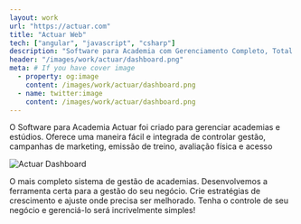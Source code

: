 ```yaml
---
layout: work
url: "https://actuar.com"
title: "Actuar Web"
tech: ["angular", "javascript", "csharp"]
description: "Software para Academia com Gerenciamento Completo, Total Controle Financeiro, Sistema de Avaliação Física Com Envio dos Resultados, Criação e Emissão de Treinos Automáticos, Controle de Acesso por Catraca Biométrica, Sistema de Gestão Online para Academia, Automação de SMS e E-mail Marketing."
header: "/images/work/actuar/dashboard.png"
meta: # If you have cover image
  - property: og:image
    content: /images/work/actuar/dashboard.png
  - name: twitter:image
    content: /images/work/actuar/dashboard.png
---
```


O Software para Academia Actuar foi criado para gerenciar academias e estúdios. Oferece uma maneira fácil e integrada de controlar gestão, campanhas de marketing, emissão de treino, avaliação física e acesso

![Actuar Dashboard](/images/work/actuar/login.png)

O mais completo sistema de gestão de academias. Desenvolvemos a ferramenta certa para a gestão do seu negócio. Crie estratégias de crescimento e ajuste onde precisa ser melhorado. Tenha o controle de seu negócio e gerenciá-lo será incrivelmente simples!

